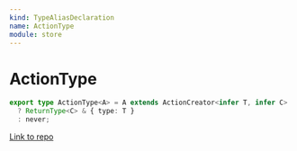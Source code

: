 ```yaml
---
kind: TypeAliasDeclaration
name: ActionType
module: store
---
```


# ActionType

```ts
export type ActionType<A> = A extends ActionCreator<infer T, infer C>
  ? ReturnType<C> & { type: T }
  : never;
```

[Link to repo](https://github.com/ngrx/platform/blob/master/modules/store/src/models.ts#L10-L12)
